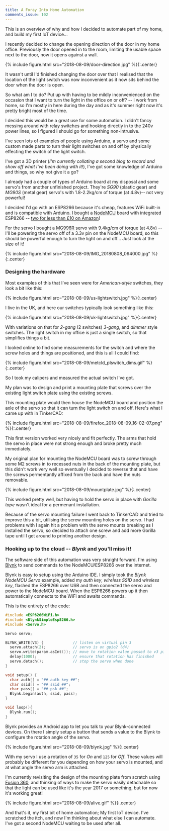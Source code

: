 ```yaml
---
title: A Foray Into Home Automation
comments_issue: 102
---
```


This is an overview of why and how I decided to automate part of my home, and build my first IoT device...

<!-- more -->

I recently decided to change the opening direction of the door in my home office. Previously the door opened in to the room, limiting the usable space next to the door, now it opens against a wall.

{% include figure.html src="2018-08-09/door-direction.jpg" %}{:.center}

It wasn't until I'd finished changing the door over that I realised that the location of the light switch was now inconvenient as it now sits behind the door when the door is open.

So what am I to do? Put up with having to be mildly inconvenienced on the occasion that I want to turn the light in the office on or off? -- I work from home, so I'm mostly in here during the day and as it's summer right now it's pretty bright most of the time.

I decided this would be a great use for some automation. I didn't fancy messing around with relay switches and hooking directly in to the 240v power lines, so I figured I should go for something non-intrusive.

I've seen lots of examples of people using Arduino, a servo and some custom made parts to turn their light switches on and off by physically effecting the switch of the light switch.

I've got a 3D printer (_I'm currently collating a second blog to record and show off what I've been doing with it!_), I've got some knowledge of Arduino and things, so why not give it a go?

I already had a couple of types of Arduino board at my disposal and some servo's from another unfinished project. They're _SG90_ (plastic gear) and _MG90S_ (metal gear) servo's with 1.8-2.2kg/cm of torque (at 4.8v)-- not very powerful!

I decided I'd go with an ESP8266 because it's cheap, features WiFi built-in and is compatible with Arduino. I bought a [NodeMCU](https://en.wikipedia.org/wiki/NodeMCU) board with integrated ESP8266 -- [two for less than £10 on Amazon](https://amzn.to/2nrDcLz)!

For the servo I bought a [MG996R](https://amzn.to/2AWu3V5) servo with 9.4kg/cm of torque (at 4.8v) -- I'll be powering the servo off of a 3.3v pin on the NodeMCU board, so this should be powerful enough to turn the light on and off... Just look at the size of it!

{% include figure.html src="2018-08-09/IMG_20180808_094000.jpg" %}{:.center}

### Designing the hardware

Most examples of this that I've seen were for _American-style_ switches, they look a bit like this:

{% include figure.html src="2018-08-09/us-lightswitch.jpg" %}{:.center}

I live in the UK, and here our switches typically look something like this:

{% include figure.html src="2018-08-09/uk-lightswitch.jpg" %}{:.center}

With variations on that for _2-gang_ (2 switches) _3-gang_, and _dimmer_ style switches. The light switch in my office is just a single switch, so that simplifies things a bit.

I looked online to find some measurements for the switch and where the screw holes and things are positioned, and this is all I could find:

{% include figure.html src="2018-08-09/metcld_plswitch_dims.gif" %}{:.center}

So I took my calipers and measured the actual switch I've got. 

My plan was to design and print a mounting plate that screws over the existing light switch plate using the existing screws. 

This mounting plate would then house the NodeMCU board and position the axle of the servo so that it can turn the light switch on and off. Here's what I came up with in TinkerCAD:

{% include figure.html src="2018-08-09/firefox_2018-08-09_16-02-07.png" %}{:.center}

This first version worked very nicely and fit perfectly. The arms that hold the servo in place were not strong enough and broke pretty much immediately. 

My original plan for mounting the NodeMCU board was to screw through some M2 screws in to recessed nuts in the back of the mounting plate, but this didn't work very well so eventually I decided to reverse that and have the screws permentantly affixed from the back and have the nuts removable.

{% include figure.html src="2018-08-09/mountplate.jpg" %}{:.center}

This worked pretty well, but having to hold the servo in place with _Gorilla tape_ wasn't ideal for a permenant installation.

Because of the servo mounting failure I went back to TinkerCAD and tried to improve this a bit, utilising the screw mounting holes on the servo. I had problems with I again hit a problem with the servo mounts breaking as I installed the servo, so decided to attach one screw and add more Gorilla tape until I get around to printing another design.

### Hooking up to the cloud -- _Blynk_ and you'll miss it!

The software side of this automation was very straight forward. I'm using [Blynk](https://www.blynk.cc/) to send commands to the NodeMCU/ESP8266 over the internet.

Blynk is easy to setup using the Arduino IDE. I simply took the _Blynk NodeMCU Servo_ example, added my _auth key_, _wireless SSID_ and _wireless key_, flashed the ESP8266 over USB and then connected the servo and power to the NodeMCU board. When the ESP8266 powers up it then automatically connects to the WiFi and awaits commands.

This is the entirety of the code:

```c++
#include <ESP8266WiFi.h>
#include <BlynkSimpleEsp8266.h>
#include <Servo.h>

Servo servo;

BLYNK_WRITE(V3) {             // listen on virtual pin 3
  servo.attach(2);            // servo is on gpio2 (d4)
  servo.write(param.asInt()); // move to rotation value passed to v3 pin
  delay(1000);                // ensure that rotation has finished
  servo.detach();             // stop the servo when done
}

void setup() {
  char auth[] = "## auth key ##";
  char ssid[] = "## ssid ##";
  char pass[] = "## psk ##";
  Blynk.begin(auth, ssid, pass);
}

void loop(){
  Blynk.run();
}
```

Blynk provides an Android app to let you talk to your Blynk-connected devices. On there I simply setup a button that sends a value to the Blynk to configure the rotation angle of the servo. 

{% include figure.html src="2018-08-09/blynk.jpg" %}{:.center}

With my servo I use a rotation of `35` for _On_ and `125` for _Off_. These values will probably be different for you depending on how your servo is mounted, and at what angle the servo arm is attached.

I'm currently revisiting the design of the mounting plate from scratch using [Fusion 360](https://www.autodesk.com/products/fusion-360/overview), and thinking of ways to make the servo easily detachable so that the light can be used like it's the year 2017 or something, but for now it's working great!

{% include figure.html src="2018-08-09/alive.gif" %}{:.center}

And that's it, my first bit of home automation; My first IoT device. I've scratched the itch, and now I'm thinking about what else I can automate. I've got a second NodeMCU waiting to be used after all.